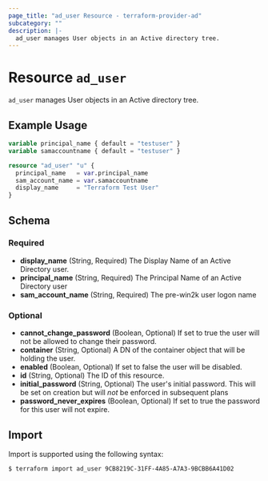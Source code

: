 ```yaml
---
page_title: "ad_user Resource - terraform-provider-ad"
subcategory: ""
description: |-
  ad_user manages User objects in an Active directory tree.
---
```


# Resource `ad_user`

`ad_user` manages User objects in an Active directory tree.

## Example Usage

```terraform
variable principal_name { default = "testuser" }
variable samaccountname { default = "testuser" }

resource "ad_user" "u" {
  principal_name   = var.principal_name
  sam_account_name = var.samaccountname
  display_name     = "Terraform Test User"
}
```

## Schema

### Required

- **display_name** (String, Required) The Display Name of an Active Directory user.
- **principal_name** (String, Required) The Principal Name of an Active Directory user
- **sam_account_name** (String, Required) The pre-win2k user logon name

### Optional

- **cannot_change_password** (Boolean, Optional) If set to true the user will not be allowed to change their password.
- **container** (String, Optional) A DN of the container object that will be holding the user.
- **enabled** (Boolean, Optional) If set to false the user will be disabled.
- **id** (String, Optional) The ID of this resource.
- **initial_password** (String, Optional) The user's initial password. This will be set on creation but will *not* be enforced in subsequent plans
- **password_never_expires** (Boolean, Optional) If set to true the password for this user will not expire.

## Import

Import is supported using the following syntax:

```shell
$ terraform import ad_user 9CB8219C-31FF-4A85-A7A3-9BCBB6A41D02
```
